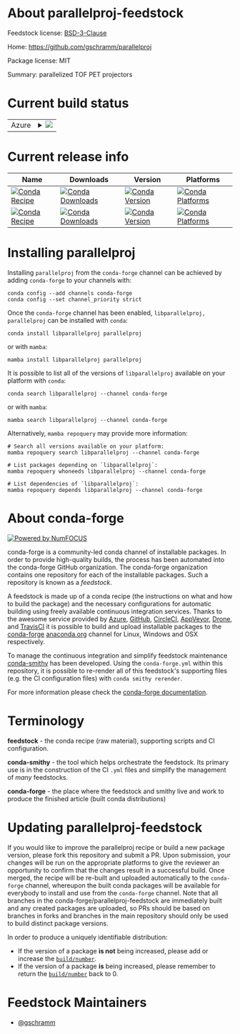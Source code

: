 About parallelproj-feedstock
============================

Feedstock license: [BSD-3-Clause](https://github.com/conda-forge/parallelproj-feedstock/blob/main/LICENSE.txt)

Home: https://github.com/gschramm/parallelproj

Package license: MIT

Summary: parallelized TOF PET projectors

Current build status
====================


<table>
    
  <tr>
    <td>Azure</td>
    <td>
      <details>
        <summary>
          <a href="https://dev.azure.com/conda-forge/feedstock-builds/_build/latest?definitionId=18288&branchName=main">
            <img src="https://dev.azure.com/conda-forge/feedstock-builds/_apis/build/status/parallelproj-feedstock?branchName=main">
          </a>
        </summary>
        <table>
          <thead><tr><th>Variant</th><th>Status</th></tr></thead>
          <tbody><tr>
              <td>linux_64_c_compiler_version11c_stdlib_version2.17cuda_compilernvcccuda_compiler_version11.8cxx_compiler_version11</td>
              <td>
                <a href="https://dev.azure.com/conda-forge/feedstock-builds/_build/latest?definitionId=18288&branchName=main">
                  <img src="https://dev.azure.com/conda-forge/feedstock-builds/_apis/build/status/parallelproj-feedstock?branchName=main&jobName=linux&configuration=linux%20linux_64_c_compiler_version11c_stdlib_version2.17cuda_compilernvcccuda_compiler_version11.8cxx_compiler_version11" alt="variant">
                </a>
              </td>
            </tr><tr>
              <td>linux_64_c_compiler_version12c_stdlib_version2.12cuda_compilerNonecuda_compiler_versionNonecxx_compiler_version12</td>
              <td>
                <a href="https://dev.azure.com/conda-forge/feedstock-builds/_build/latest?definitionId=18288&branchName=main">
                  <img src="https://dev.azure.com/conda-forge/feedstock-builds/_apis/build/status/parallelproj-feedstock?branchName=main&jobName=linux&configuration=linux%20linux_64_c_compiler_version12c_stdlib_version2.12cuda_compilerNonecuda_compiler_versionNonecxx_compiler_version12" alt="variant">
                </a>
              </td>
            </tr><tr>
              <td>linux_64_c_compiler_version12c_stdlib_version2.17cuda_compilercuda-nvcccuda_compiler_version12.0cxx_compiler_version12</td>
              <td>
                <a href="https://dev.azure.com/conda-forge/feedstock-builds/_build/latest?definitionId=18288&branchName=main">
                  <img src="https://dev.azure.com/conda-forge/feedstock-builds/_apis/build/status/parallelproj-feedstock?branchName=main&jobName=linux&configuration=linux%20linux_64_c_compiler_version12c_stdlib_version2.17cuda_compilercuda-nvcccuda_compiler_version12.0cxx_compiler_version12" alt="variant">
                </a>
              </td>
            </tr><tr>
              <td>linux_aarch64_c_compiler_version11cuda_compilernvcccuda_compiler_version11.8cxx_compiler_version11</td>
              <td>
                <a href="https://dev.azure.com/conda-forge/feedstock-builds/_build/latest?definitionId=18288&branchName=main">
                  <img src="https://dev.azure.com/conda-forge/feedstock-builds/_apis/build/status/parallelproj-feedstock?branchName=main&jobName=linux&configuration=linux%20linux_aarch64_c_compiler_version11cuda_compilernvcccuda_compiler_version11.8cxx_compiler_version11" alt="variant">
                </a>
              </td>
            </tr><tr>
              <td>linux_aarch64_c_compiler_version12cuda_compilerNonecuda_compiler_versionNonecxx_compiler_version12</td>
              <td>
                <a href="https://dev.azure.com/conda-forge/feedstock-builds/_build/latest?definitionId=18288&branchName=main">
                  <img src="https://dev.azure.com/conda-forge/feedstock-builds/_apis/build/status/parallelproj-feedstock?branchName=main&jobName=linux&configuration=linux%20linux_aarch64_c_compiler_version12cuda_compilerNonecuda_compiler_versionNonecxx_compiler_version12" alt="variant">
                </a>
              </td>
            </tr><tr>
              <td>linux_aarch64_c_compiler_version12cuda_compilercuda-nvcccuda_compiler_version12.0cxx_compiler_version12</td>
              <td>
                <a href="https://dev.azure.com/conda-forge/feedstock-builds/_build/latest?definitionId=18288&branchName=main">
                  <img src="https://dev.azure.com/conda-forge/feedstock-builds/_apis/build/status/parallelproj-feedstock?branchName=main&jobName=linux&configuration=linux%20linux_aarch64_c_compiler_version12cuda_compilercuda-nvcccuda_compiler_version12.0cxx_compiler_version12" alt="variant">
                </a>
              </td>
            </tr><tr>
              <td>linux_ppc64le_c_compiler_version11cuda_compilernvcccuda_compiler_version11.8cxx_compiler_version11</td>
              <td>
                <a href="https://dev.azure.com/conda-forge/feedstock-builds/_build/latest?definitionId=18288&branchName=main">
                  <img src="https://dev.azure.com/conda-forge/feedstock-builds/_apis/build/status/parallelproj-feedstock?branchName=main&jobName=linux&configuration=linux%20linux_ppc64le_c_compiler_version11cuda_compilernvcccuda_compiler_version11.8cxx_compiler_version11" alt="variant">
                </a>
              </td>
            </tr><tr>
              <td>linux_ppc64le_c_compiler_version12cuda_compilerNonecuda_compiler_versionNonecxx_compiler_version12</td>
              <td>
                <a href="https://dev.azure.com/conda-forge/feedstock-builds/_build/latest?definitionId=18288&branchName=main">
                  <img src="https://dev.azure.com/conda-forge/feedstock-builds/_apis/build/status/parallelproj-feedstock?branchName=main&jobName=linux&configuration=linux%20linux_ppc64le_c_compiler_version12cuda_compilerNonecuda_compiler_versionNonecxx_compiler_version12" alt="variant">
                </a>
              </td>
            </tr><tr>
              <td>linux_ppc64le_c_compiler_version12cuda_compilercuda-nvcccuda_compiler_version12.0cxx_compiler_version12</td>
              <td>
                <a href="https://dev.azure.com/conda-forge/feedstock-builds/_build/latest?definitionId=18288&branchName=main">
                  <img src="https://dev.azure.com/conda-forge/feedstock-builds/_apis/build/status/parallelproj-feedstock?branchName=main&jobName=linux&configuration=linux%20linux_ppc64le_c_compiler_version12cuda_compilercuda-nvcccuda_compiler_version12.0cxx_compiler_version12" alt="variant">
                </a>
              </td>
            </tr><tr>
              <td>osx_64</td>
              <td>
                <a href="https://dev.azure.com/conda-forge/feedstock-builds/_build/latest?definitionId=18288&branchName=main">
                  <img src="https://dev.azure.com/conda-forge/feedstock-builds/_apis/build/status/parallelproj-feedstock?branchName=main&jobName=osx&configuration=osx%20osx_64_" alt="variant">
                </a>
              </td>
            </tr><tr>
              <td>osx_arm64</td>
              <td>
                <a href="https://dev.azure.com/conda-forge/feedstock-builds/_build/latest?definitionId=18288&branchName=main">
                  <img src="https://dev.azure.com/conda-forge/feedstock-builds/_apis/build/status/parallelproj-feedstock?branchName=main&jobName=osx&configuration=osx%20osx_arm64_" alt="variant">
                </a>
              </td>
            </tr><tr>
              <td>win_64_cuda_compilerNonecuda_compiler_versionNone</td>
              <td>
                <a href="https://dev.azure.com/conda-forge/feedstock-builds/_build/latest?definitionId=18288&branchName=main">
                  <img src="https://dev.azure.com/conda-forge/feedstock-builds/_apis/build/status/parallelproj-feedstock?branchName=main&jobName=win&configuration=win%20win_64_cuda_compilerNonecuda_compiler_versionNone" alt="variant">
                </a>
              </td>
            </tr><tr>
              <td>win_64_cuda_compilercuda-nvcccuda_compiler_version12.0</td>
              <td>
                <a href="https://dev.azure.com/conda-forge/feedstock-builds/_build/latest?definitionId=18288&branchName=main">
                  <img src="https://dev.azure.com/conda-forge/feedstock-builds/_apis/build/status/parallelproj-feedstock?branchName=main&jobName=win&configuration=win%20win_64_cuda_compilercuda-nvcccuda_compiler_version12.0" alt="variant">
                </a>
              </td>
            </tr><tr>
              <td>win_64_cuda_compilernvcccuda_compiler_version11.8</td>
              <td>
                <a href="https://dev.azure.com/conda-forge/feedstock-builds/_build/latest?definitionId=18288&branchName=main">
                  <img src="https://dev.azure.com/conda-forge/feedstock-builds/_apis/build/status/parallelproj-feedstock?branchName=main&jobName=win&configuration=win%20win_64_cuda_compilernvcccuda_compiler_version11.8" alt="variant">
                </a>
              </td>
            </tr>
          </tbody>
        </table>
      </details>
    </td>
  </tr>
</table>

Current release info
====================

| Name | Downloads | Version | Platforms |
| --- | --- | --- | --- |
| [![Conda Recipe](https://img.shields.io/badge/recipe-libparallelproj-green.svg)](https://anaconda.org/conda-forge/libparallelproj) | [![Conda Downloads](https://img.shields.io/conda/dn/conda-forge/libparallelproj.svg)](https://anaconda.org/conda-forge/libparallelproj) | [![Conda Version](https://img.shields.io/conda/vn/conda-forge/libparallelproj.svg)](https://anaconda.org/conda-forge/libparallelproj) | [![Conda Platforms](https://img.shields.io/conda/pn/conda-forge/libparallelproj.svg)](https://anaconda.org/conda-forge/libparallelproj) |
| [![Conda Recipe](https://img.shields.io/badge/recipe-parallelproj-green.svg)](https://anaconda.org/conda-forge/parallelproj) | [![Conda Downloads](https://img.shields.io/conda/dn/conda-forge/parallelproj.svg)](https://anaconda.org/conda-forge/parallelproj) | [![Conda Version](https://img.shields.io/conda/vn/conda-forge/parallelproj.svg)](https://anaconda.org/conda-forge/parallelproj) | [![Conda Platforms](https://img.shields.io/conda/pn/conda-forge/parallelproj.svg)](https://anaconda.org/conda-forge/parallelproj) |

Installing parallelproj
=======================

Installing `parallelproj` from the `conda-forge` channel can be achieved by adding `conda-forge` to your channels with:

```
conda config --add channels conda-forge
conda config --set channel_priority strict
```

Once the `conda-forge` channel has been enabled, `libparallelproj, parallelproj` can be installed with `conda`:

```
conda install libparallelproj parallelproj
```

or with `mamba`:

```
mamba install libparallelproj parallelproj
```

It is possible to list all of the versions of `libparallelproj` available on your platform with `conda`:

```
conda search libparallelproj --channel conda-forge
```

or with `mamba`:

```
mamba search libparallelproj --channel conda-forge
```

Alternatively, `mamba repoquery` may provide more information:

```
# Search all versions available on your platform:
mamba repoquery search libparallelproj --channel conda-forge

# List packages depending on `libparallelproj`:
mamba repoquery whoneeds libparallelproj --channel conda-forge

# List dependencies of `libparallelproj`:
mamba repoquery depends libparallelproj --channel conda-forge
```


About conda-forge
=================

[![Powered by
NumFOCUS](https://img.shields.io/badge/powered%20by-NumFOCUS-orange.svg?style=flat&colorA=E1523D&colorB=007D8A)](https://numfocus.org)

conda-forge is a community-led conda channel of installable packages.
In order to provide high-quality builds, the process has been automated into the
conda-forge GitHub organization. The conda-forge organization contains one repository
for each of the installable packages. Such a repository is known as a *feedstock*.

A feedstock is made up of a conda recipe (the instructions on what and how to build
the package) and the necessary configurations for automatic building using freely
available continuous integration services. Thanks to the awesome service provided by
[Azure](https://azure.microsoft.com/en-us/services/devops/), [GitHub](https://github.com/),
[CircleCI](https://circleci.com/), [AppVeyor](https://www.appveyor.com/),
[Drone](https://cloud.drone.io/welcome), and [TravisCI](https://travis-ci.com/)
it is possible to build and upload installable packages to the
[conda-forge](https://anaconda.org/conda-forge) [anaconda.org](https://anaconda.org/)
channel for Linux, Windows and OSX respectively.

To manage the continuous integration and simplify feedstock maintenance
[conda-smithy](https://github.com/conda-forge/conda-smithy) has been developed.
Using the ``conda-forge.yml`` within this repository, it is possible to re-render all of
this feedstock's supporting files (e.g. the CI configuration files) with ``conda smithy rerender``.

For more information please check the [conda-forge documentation](https://conda-forge.org/docs/).

Terminology
===========

**feedstock** - the conda recipe (raw material), supporting scripts and CI configuration.

**conda-smithy** - the tool which helps orchestrate the feedstock.
                   Its primary use is in the construction of the CI ``.yml`` files
                   and simplify the management of *many* feedstocks.

**conda-forge** - the place where the feedstock and smithy live and work to
                  produce the finished article (built conda distributions)


Updating parallelproj-feedstock
===============================

If you would like to improve the parallelproj recipe or build a new
package version, please fork this repository and submit a PR. Upon submission,
your changes will be run on the appropriate platforms to give the reviewer an
opportunity to confirm that the changes result in a successful build. Once
merged, the recipe will be re-built and uploaded automatically to the
`conda-forge` channel, whereupon the built conda packages will be available for
everybody to install and use from the `conda-forge` channel.
Note that all branches in the conda-forge/parallelproj-feedstock are
immediately built and any created packages are uploaded, so PRs should be based
on branches in forks and branches in the main repository should only be used to
build distinct package versions.

In order to produce a uniquely identifiable distribution:
 * If the version of a package **is not** being increased, please add or increase
   the [``build/number``](https://docs.conda.io/projects/conda-build/en/latest/resources/define-metadata.html#build-number-and-string).
 * If the version of a package **is** being increased, please remember to return
   the [``build/number``](https://docs.conda.io/projects/conda-build/en/latest/resources/define-metadata.html#build-number-and-string)
   back to 0.

Feedstock Maintainers
=====================

* [@gschramm](https://github.com/gschramm/)


<!-- dummy commit to enable rerendering -->

